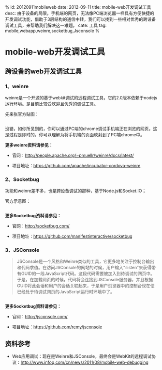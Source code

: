 %
id: 20120911mobileweb
date: 2012-09-11
title: mobile-web开发调试工具
desc: 由于设备的局限，手机端的网页，无法像PC端浏览器一样具有方便快捷的开发调试功能，借助于3层结构的通信中转，我们可以找到一些相对优秀的跨设备调试工具，来帮助我们解决这一难题。
cate: 工具
tag: mobile,webapp,weinre,socketbug,Jsconsole
%

# mobile-web开发调试工具


## 跨设备的web开发调试工具

### 1、weinre

weinre是一个开源的基于webkit调试的远程调试工具，它的2.0版本依赖于nodejs运行环境。是目前比较受欢迎且优秀的调试工具。

先来张官方贴图：

<img src="http://people.apache.org/~pmuellr/weinre/docs/latest/images/weinre-demo.jpg" alt="">

没错，如你所见到的，你可以通过PC端的chrome调试手机端正在浏览的网页，这是过程是即时的，你可以理解为将手机端的页面映射到了PC端chrome中。

**更多weinre资料请参见：**

* 官网：http://people.apache.org/~pmuellr/weinre/docs/latest/

* 项目地址：https://github.com/apache/incubator-cordova-weinre


### 2、Socketbug

功能和weinre差不多，也是跨设备调试的那种，基于Node.js和Socket.IO；

官方示意图：

<img src="https://a248.e.akamai.net/camo.github.com/41ad0bf177c6e9f2700bac78c127423d092534b4/687474703a2f2f6769746875622e736f636b65746275672e636f6d2f73625f696e666f2e706e67" alt="">

**更多Socketbug资料请参见：**

* 官网：http://socketbug.com/

* 项目地址：https://github.com/manifestinteractive/socketbug


### 3、JSConsole
> JSConsole是一个风格和Weinre类似的工具，它更多地关注于控制台输出和代码求值。在访问JSConsole的网站的时候，用户输入“:listen”来获得带有GUID的一段JavaScript代码。这段代码需要被加入到待调试的网页中。于是，在加载网页的时候，代码将会连接到JSConsole服务器，并且根据GUID将此会话和用户的会话关联起来，于是用户浏览器中的控制台现在便已经处于待调试网页的JavaScript运行时环境中了。

<img src="https://a248.e.akamai.net/camo.github.com/83749d160471b494282444e8499208ab536407fe/687474703a2f2f692e696d6775722e636f6d2f68795246352e706e67" alt="">

**更多Socketbug资料请参见：**

* 官网：http://jsconsole.com/

* 项目地址：https://github.com/remy/jsconsole


## 资料参考

* Web应用调试：现在是Weinre和JSConsole，最终会是WebKit的远程调试协议：http://www.infoq.com/cn/news/2011/08/mobile-web-debugging